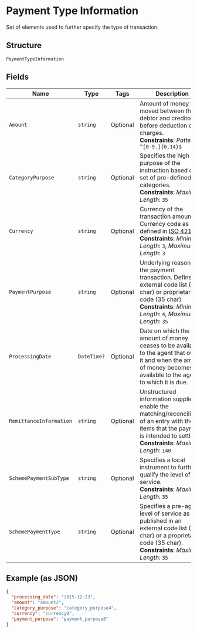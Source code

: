 
# Payment Type Information

Set of elements used to further specify the type of transaction.

## Structure

`PaymentTypeInformation`

## Fields

| Name | Type | Tags | Description |
|  --- | --- | --- | --- |
| `Amount` | `string` | Optional | Amount of money to be moved between the debtor and creditor, before deduction of charges.<br>**Constraints**: *Pattern*: `^[0-9.]{0,14}$` |
| `CategoryPurpose` | `string` | Optional | Specifies the high level purpose of the instruction based on a set of pre-defined categories.<br>**Constraints**: *Maximum Length*: `35` |
| `Currency` | `string` | Optional | Currency of the transaction amount. Currency code as defined in [ISO 4217](https://www.iso.org/iso/home/standards/currency_codes.htm)<br>**Constraints**: *Minimum Length*: `3`, *Maximum Length*: `3` |
| `PaymentPurpose` | `string` | Optional | Underlying reason for the payment transaction. Defined in external code list (4 char) or proprietary code (35 char)<br>**Constraints**: *Minimum Length*: `4`, *Maximum Length*: `35` |
| `ProcessingDate` | `DateTime?` | Optional | Date on which the amount of money ceases to be available to the agent that owes it and when the amount of money becomes available to the agent to which it is due. |
| `RemittanceInformation` | `string` | Optional | Unstructured information supplied to enable the matching/reconciliation of an entry with the items that the payment is intended to settle.<br>**Constraints**: *Maximum Length*: `140` |
| `SchemePaymentSubType` | `string` | Optional | Specifies a local instrument to further qualify the level of service.<br>**Constraints**: *Maximum Length*: `35` |
| `SchemePaymentType` | `string` | Optional | Specifies a pre-agreed level of service as published in an external code list (4 char) or a proprietary code (35 char).<br>**Constraints**: *Maximum Length*: `35` |

## Example (as JSON)

```json
{
  "processing_date": "2015-12-23",
  "amount": "amount2",
  "category_purpose": "category_purpose4",
  "currency": "currency0",
  "payment_purpose": "payment_purpose6"
}
```

